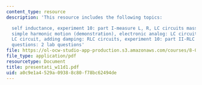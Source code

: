 ```yaml
---
content_type: resource
description: 'This resource includes the following topics:

  self inductance, experiment 10: part I-measure L, R, LC circuits mass on a spring:
  simple harmonic motion (demonstration), electronic analog: LC circuits, prs questions:
  LC circuit, adding damping: RLC circuits, experiment 10: part II-RLC circuit, prs
  questions: 2 lab questions'
file: https://ol-ocw-studio-app-production.s3.amazonaws.com/courses/8-02-physics-ii-electricity-and-magnetism-spring-2007/a0c9e1a4529a09388c80f78bc62494de_presentati_w11d1.pdf
file_type: application/pdf
resourcetype: Document
title: presentati_w11d1.pdf
uid: a0c9e1a4-529a-0938-8c80-f78bc62494de
---
```

